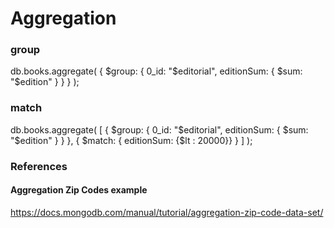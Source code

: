 # Aggregation

### group

db.books.aggregate(
   { $group: { 0_id: "$editorial", editionSum: { $sum: "$edition" } } }
);

### match
db.books.aggregate(
[
   { $group: { 0_id: "$editorial", editionSum: { $sum: "$edition" } } },
   { $match: { editionSum: {$lt : 20000}} }
]
);

### References

#### Aggregation Zip Codes example

https://docs.mongodb.com/manual/tutorial/aggregation-zip-code-data-set/
